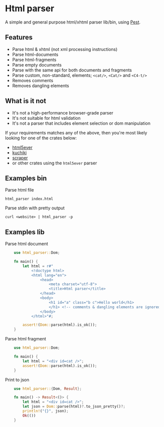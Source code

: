 # Html parser

A simple and general purpose html/xhtml parser lib/bin, using [Pest](https://pest.rs/).

## Features

- Parse html & xhtml (not xml processing instructions)
- Parse html-documents
- Parse html-fragments
- Parse empty documents
- Parse with the same api for both documents and fragments
- Parse custom, non-standard, elements; `<cat/>`, `<Cat/>` and `<C4-t/>`
- Removes comments
- Removes dangling elements

## What is it not

- It's not a high-performance browser-grade parser
- It's not suitable for html validation
- It's not a parser that includes element selection or dom manipulation

If your requirements matches any of the above, then you're most likely looking for one of the crates below:

- [html5ever](https://crates.io/crates/html5ever)
- [kuchiki](https://crates.io/crates/kuchiki)
- [scraper](https://crates.io/crates/scraper)
- or other crates using the `html5ever` parser

## Examples bin

Parse html file

```shell
html_parser index.html

```

Parse stdin with pretty output

```shell
curl <website> | html_parser -p
```

## Examples lib

Parse html document

```rust
    use html_parser::Dom;

    fn main() {
        let html = r#"
            <!doctype html>
            <html lang="en">
                <head>
                    <meta charset="utf-8">
                    <title>Html parser</title>
                </head>
                <body>
                    <h1 id="a" class="b c">Hello world</h1>
                    </h1> <!-- comments & dangling elements are ignored -->
                </body>
            </html>"#;

        assert!(Dom::parse(html).is_ok());
    }
```

Parse html fragment

```rust
    use html_parser::Dom;

    fn main() {
        let html = "<div id=cat />";
        assert!(Dom::parse(html).is_ok());
    }
```

Print to json

```rust
    use html_parser::{Dom, Result};

    fn main() -> Result<()> {
        let html = "<div id=cat />";
        let json = Dom::parse(html)?.to_json_pretty()?;
        println!("{}", json);
        Ok(())
    }
```
